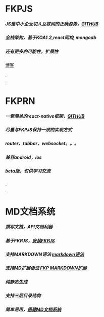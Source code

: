 # FKPJS
##### JS是中小企业切入互联网的正确姿势，[GITHUB](https://github.com/webkixi/FKP-REST)    
##### 全栈架构，基于KOA1.2,react同构, mongodb    
##### 还有更多的可能性，扩展性   
[博客](/dbdemo)  


.  
.  
# FKPRN
##### 一套简单的react-native框架，[GITHUB](https://github.com/webkixi/FKP-REACT-NATIVE)   
##### 尽量与FKPJS保持一致的实现方式    
##### router、tabbar、websocket。。。    
##### 兼容android，ios      
##### beta版，仅供学习交流   

.  
.  
# MD文档系统    
##### 撰写文档，API文档利器  
##### 基于FKPJS，[安装FKPJS](/demoindex?md=FKPJS_14install)   
##### 支持MARKDOWN语法  [markdown语法](http://www.agzgz.com/dbdemo?topic=57c53db023498c1664cfed86)   
##### 支持MD扩展语法 [FKP MARKDOWN扩展](http://www.agzgz.com/dbdemo?topic=57c5615b23498c1664cfed87)   
##### 纯静态生成   
##### 支持三层目录结构  
##### 简单易用，[搭建MD文档系统](http://www.agzgz.com/demoindex?md=._Demo_fordoc)   
